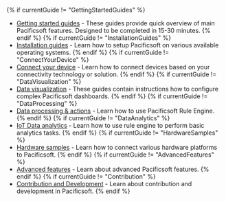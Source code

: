 {% if currentGuide != "GettingStartedGuides" %}
- [Getting started guides](/docs/guides#AnchorIDGettingStartedGuides) - These guides provide quick overview of main Pacificsoft features. Designed to be completed in 15-30 minutes.
{% endif %}
{% if currentGuide != "InstallationGuides" %}
- [Installation guides](/docs/guides#AnchorIDInstallationGuides) - Learn how to setup Pacificsoft on various available operating systems.
{% endif %}
{% if currentGuide != "ConnectYourDevice" %}
- [Connect your device](/docs/guides#AnchorIDConnectYourDevice) - Learn how to connect devices based on your connectivity technology or solution.
{% endif %}
{% if currentGuide != "DataVisualization" %}
- [Data visualization](/docs/guides#AnchorIDDataVisualization) - These guides contain instructions how to configure complex Pacificsoft dashboards.
{% endif %}
{% if currentGuide != "DataProcessing" %}
- [Data processing & actions](/docs/guides#AnchorIDDataProcessing) - Learn how to use Pacificsoft Rule Engine.
{% endif %}
{% if currentGuide != "DataAnalytics" %}
- [IoT Data analytics](/docs/guides#AnchorIDDataAnalytics) - Learn how to use rule engine to perform basic analytics tasks.
{% endif %}
{% if currentGuide != "HardwareSamples" %}
- [Hardware samples](/docs/guides#AnchorIDHardwareSamples) - Learn how to connect various hardware platforms to Pacificsoft.
{% endif %}
{% if currentGuide != "AdvancedFeatures" %}
- [Advanced features](/docs/guides#AnchorIDAdvancedFeatures) - Learn about advanced Pacificsoft features.
{% endif %}
{% if currentGuide != "Contribution" %}
- [Contribution and Development](/docs/guides#AnchorIDContribution) - Learn about contribution and development in Pacificsoft.
{% endif %}

<br/>
<br/>





